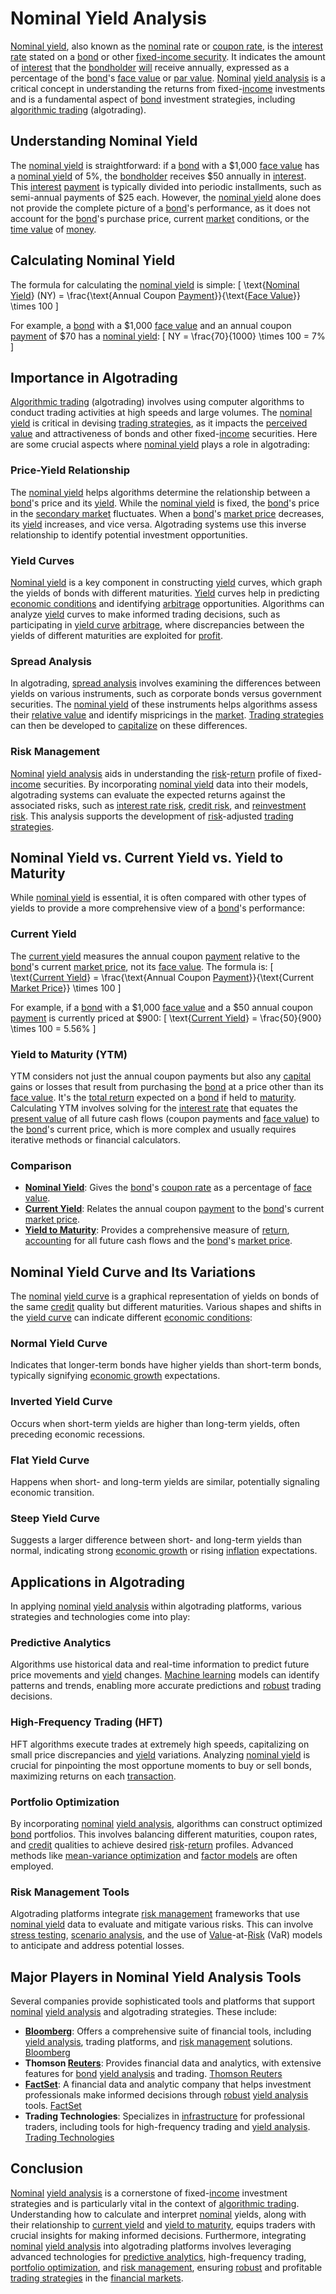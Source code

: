# Nominal Yield Analysis

[Nominal yield](../n/nominal_yield.md), also known as the [nominal](../n/nominal.md) rate or [coupon rate](../c/coupon_rate.md), is the [interest rate](../i/interest_rate.md) stated on a [bond](../b/bond.md) or other [fixed-income security](../f/fixed-income_security.md). It indicates the amount of [interest](../i/interest.md) that the [bondholder](../b/bondholder.md) [will](../w/will.md) receive annually, expressed as a percentage of the [bond](../b/bond.md)'s [face value](../f/face_value.md) or [par value](../p/par_value.md). [Nominal](../n/nominal.md) [yield analysis](../y/yield_analysis.md) is a critical concept in understanding the returns from fixed-[income](../i/income.md) investments and is a fundamental aspect of [bond](../b/bond.md) investment strategies, including [algorithmic trading](../a/algorithmic_trading.md) (algotrading).

## Understanding Nominal Yield

The [nominal yield](../n/nominal_yield.md) is straightforward: if a [bond](../b/bond.md) with a $1,000 [face value](../f/face_value.md) has a [nominal yield](../n/nominal_yield.md) of 5%, the [bondholder](../b/bondholder.md) receives $50 annually in [interest](../i/interest.md). This [interest](../i/interest.md) [payment](../p/payment.md) is typically divided into periodic installments, such as semi-annual payments of $25 each. However, the [nominal yield](../n/nominal_yield.md) alone does not provide the complete picture of a [bond](../b/bond.md)'s performance, as it does not account for the [bond](../b/bond.md)'s purchase price, current [market](../m/market.md) conditions, or the [time value](../t/time_value.md) of [money](../m/money.md).

## Calculating Nominal Yield

The formula for calculating the [nominal yield](../n/nominal_yield.md) is simple:
\[ \text{[Nominal Yield](../n/nominal_yield.md)} (NY) = \frac{\text{Annual Coupon [Payment](../p/payment.md)}}{\text{[Face Value](../f/face_value.md)}} \times 100 \]

For example, a [bond](../b/bond.md) with a $1,000 [face value](../f/face_value.md) and an annual coupon [payment](../p/payment.md) of $70 has a [nominal yield](../n/nominal_yield.md):
\[ NY = \frac{70}{1000} \times 100 = 7\% \]

## Importance in Algotrading

[Algorithmic trading](../a/algorithmic_trading.md) (algotrading) involves using computer algorithms to conduct trading activities at high speeds and large volumes. The [nominal yield](../n/nominal_yield.md) is critical in devising [trading strategies](../t/trading_strategies.md), as it impacts the [perceived value](../p/perceived_value.md) and attractiveness of bonds and other fixed-[income](../i/income.md) securities. Here are some crucial aspects where [nominal yield](../n/nominal_yield.md) plays a role in algotrading:

### Price-Yield Relationship

The [nominal yield](../n/nominal_yield.md) helps algorithms determine the relationship between a [bond](../b/bond.md)'s price and its [yield](../y/yield.md). While the [nominal yield](../n/nominal_yield.md) is fixed, the [bond](../b/bond.md)'s price in the [secondary market](../s/secondary_market.md) fluctuates. When a [bond](../b/bond.md)'s [market price](../m/market_price.md) decreases, its [yield](../y/yield.md) increases, and vice versa. Algotrading systems use this inverse relationship to identify potential investment opportunities.

### Yield Curves

[Nominal yield](../n/nominal_yield.md) is a key component in constructing [yield](../y/yield.md) curves, which graph the yields of bonds with different maturities. [Yield](../y/yield.md) curves help in predicting [economic conditions](../e/economic_conditions.md) and identifying [arbitrage](../a/arbitrage.md) opportunities. Algorithms can analyze [yield](../y/yield.md) curves to make informed trading decisions, such as participating in [yield curve](../y/yield_curve.md) [arbitrage](../a/arbitrage.md), where discrepancies between the yields of different maturities are exploited for [profit](../p/profit.md).

### Spread Analysis

In algotrading, [spread analysis](../s/spread_analysis.md) involves examining the differences between yields on various instruments, such as corporate bonds versus government securities. The [nominal yield](../n/nominal_yield.md) of these instruments helps algorithms assess their [relative value](../r/relative_value.md) and identify mispricings in the [market](../m/market.md). [Trading strategies](../t/trading_strategies.md) can then be developed to [capitalize](../c/capitalize.md) on these differences.

### Risk Management

[Nominal](../n/nominal.md) [yield analysis](../y/yield_analysis.md) aids in understanding the [risk](../r/risk.md)-[return](../r/return.md) profile of fixed-[income](../i/income.md) securities. By incorporating [nominal yield](../n/nominal_yield.md) data into their models, algotrading systems can evaluate the expected returns against the associated risks, such as [interest rate risk](../i/interest_rate_risk.md), [credit risk](../c/credit_risk.md), and [reinvestment risk](../r/reinvestment_risk.md). This analysis supports the development of [risk](../r/risk.md)-adjusted [trading strategies](../t/trading_strategies.md).

## Nominal Yield vs. Current Yield vs. Yield to Maturity

While [nominal yield](../n/nominal_yield.md) is essential, it is often compared with other types of yields to provide a more comprehensive view of a [bond](../b/bond.md)'s performance:

### Current Yield

The [current yield](../c/current_yield.md) measures the annual coupon [payment](../p/payment.md) relative to the [bond](../b/bond.md)'s current [market price](../m/market_price.md), not its [face value](../f/face_value.md). The formula is:
\[ \text{[Current Yield](../c/current_yield.md)} = \frac{\text{Annual Coupon [Payment](../p/payment.md)}}{\text{Current [Market Price](../m/market_price.md)}} \times 100 \]

For example, if a [bond](../b/bond.md) with a $1,000 [face value](../f/face_value.md) and a $50 annual coupon [payment](../p/payment.md) is currently priced at $900:
\[ \text{[Current Yield](../c/current_yield.md)} = \frac{50}{900} \times 100 = 5.56\% \]

### Yield to Maturity (YTM)

YTM considers not just the annual coupon payments but also any [capital](../c/capital.md) gains or losses that result from purchasing the [bond](../b/bond.md) at a price other than its [face value](../f/face_value.md). It's the [total return](../t/total_return.md) expected on a [bond](../b/bond.md) if held to [maturity](../m/maturity.md). Calculating YTM involves solving for the [interest rate](../i/interest_rate.md) that equates the [present value](../p/present_value.md) of all future cash flows (coupon payments and [face value](../f/face_value.md)) to the [bond](../b/bond.md)'s current price, which is more complex and usually requires iterative methods or financial calculators.

### Comparison

- **[Nominal Yield](../n/nominal_yield.md)**: Gives the [bond](../b/bond.md)'s [coupon rate](../c/coupon_rate.md) as a percentage of [face value](../f/face_value.md).
- **[Current Yield](../c/current_yield.md)**: Relates the annual coupon [payment](../p/payment.md) to the [bond](../b/bond.md)'s current [market price](../m/market_price.md).
- **[Yield to Maturity](../y/yield_to_maturity.md)**: Provides a comprehensive measure of [return](../r/return.md), [accounting](../a/accounting.md) for all future cash flows and the [bond](../b/bond.md)'s [market price](../m/market_price.md).

## Nominal Yield Curve and Its Variations

The [nominal](../n/nominal.md) [yield curve](../y/yield_curve.md) is a graphical representation of yields on bonds of the same [credit](../c/credit.md) quality but different maturities. Various shapes and shifts in the [yield curve](../y/yield_curve.md) can indicate different [economic conditions](../e/economic_conditions.md):

### Normal Yield Curve

Indicates that longer-term bonds have higher yields than short-term bonds, typically signifying [economic growth](../e/economic_growth.md) expectations.

### Inverted Yield Curve

Occurs when short-term yields are higher than long-term yields, often preceding economic recessions.

### Flat Yield Curve

Happens when short- and long-term yields are similar, potentially signaling economic transition.

### Steep Yield Curve

Suggests a larger difference between short- and long-term yields than normal, indicating strong [economic growth](../e/economic_growth.md) or rising [inflation](../i/inflation.md) expectations.

## Applications in Algotrading

In applying [nominal](../n/nominal.md) [yield analysis](../y/yield_analysis.md) within algotrading platforms, various strategies and technologies come into play:

### Predictive Analytics

Algorithms use historical data and real-time information to predict future price movements and [yield](../y/yield.md) changes. [Machine learning](../m/machine_learning.md) models can identify patterns and trends, enabling more accurate predictions and [robust](../r/robust.md) trading decisions.

### High-Frequency Trading (HFT)

HFT algorithms execute trades at extremely high speeds, capitalizing on small price discrepancies and [yield](../y/yield.md) variations. Analyzing [nominal yield](../n/nominal_yield.md) is crucial for pinpointing the most opportune moments to buy or sell bonds, maximizing returns on each [transaction](../t/transaction.md).

### Portfolio Optimization

By incorporating [nominal](../n/nominal.md) [yield analysis](../y/yield_analysis.md), algorithms can construct optimized [bond](../b/bond.md) portfolios. This involves balancing different maturities, coupon rates, and [credit](../c/credit.md) qualities to achieve desired [risk](../r/risk.md)-[return](../r/return.md) profiles. Advanced methods like [mean-variance optimization](../m/mean-variance_optimization.md) and [factor models](../f/factor_models.md) are often employed.

### Risk Management Tools

Algotrading platforms integrate [risk management](../r/risk_management.md) frameworks that use [nominal yield](../n/nominal_yield.md) data to evaluate and mitigate various risks. This can involve [stress testing](../s/stress_testing_in_trading.md), [scenario analysis](../s/scenario_analysis.md), and the use of [Value](../v/value.md)-at-[Risk](../r/risk.md) (VaR) models to anticipate and address potential losses.

## Major Players in Nominal Yield Analysis Tools

Several companies provide sophisticated tools and platforms that support [nominal](../n/nominal.md) [yield analysis](../y/yield_analysis.md) and algotrading strategies. These include:

- **[Bloomberg](../b/bloomberg.md)**: Offers a comprehensive suite of financial tools, including [yield analysis](../y/yield_analysis.md), trading platforms, and [risk management](../r/risk_management.md) solutions. [Bloomberg](https://www.bloomberg.com/)
- **Thomson [Reuters](../r/reuters.md)**: Provides financial data and analytics, with extensive features for [bond](../b/bond.md) [yield analysis](../y/yield_analysis.md) and trading. [Thomson Reuters](https://www.reuters.com/)
- **[FactSet](../f/factset.md)**: A financial data and analytic company that helps investment professionals make informed decisions through [robust](../r/robust.md) [yield analysis](../y/yield_analysis.md) tools. [FactSet](https://www.factset.com/)
- **Trading Technologies**: Specializes in [infrastructure](../i/infrastructure.md) for professional traders, including tools for high-frequency trading and [yield analysis](../y/yield_analysis.md). [Trading Technologies](https://www.tradingtechnologies.com/)

## Conclusion

[Nominal](../n/nominal.md) [yield analysis](../y/yield_analysis.md) is a cornerstone of fixed-[income](../i/income.md) investment strategies and is particularly vital in the context of [algorithmic trading](../a/algorithmic_trading.md). Understanding how to calculate and interpret [nominal](../n/nominal.md) yields, along with their relationship to [current yield](../c/current_yield.md) and [yield to maturity](../y/yield_to_maturity.md), equips traders with crucial insights for making informed decisions. Furthermore, integrating [nominal](../n/nominal.md) [yield analysis](../y/yield_analysis.md) into algotrading platforms involves leveraging advanced technologies for [predictive analytics](../p/predictive_analytics.md), high-frequency trading, [portfolio optimization](../p/portfolio_optimization.md), and [risk management](../r/risk_management.md), ensuring [robust](../r/robust.md) and profitable [trading strategies](../t/trading_strategies.md) in the [financial markets](../f/financial_market.md).
